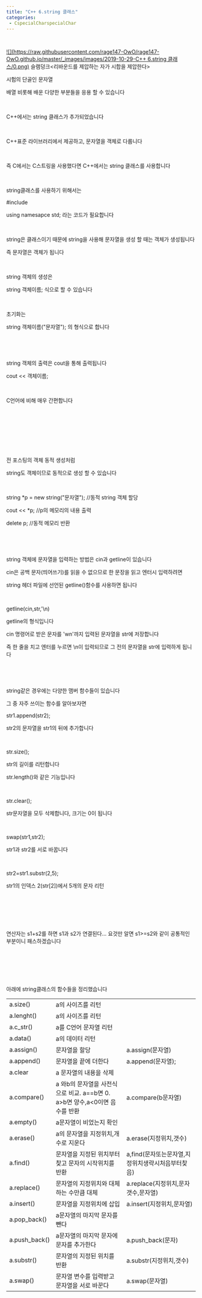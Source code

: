 ```yaml
---
title: "C++ 6.string 클래스"
categories:
 - CspecialCharspecialChar
---
```








​




 


[![](https://raw.githubusercontent.com/rage147-OwO/rage147-OwO.github.io/master/_images/images/2019-10-29-C++ 6.string 클래스/0.png)](#)  슬램덩크<리바운드를 제압하는 자가 시합을 제압한다>




 


시험의 단골인 문자열

배열 비롯해 배운 다양한 부분들을 응용 할 수 있습니다

​

C++에서는 string 클래스가 추가되었습니다

​

C++표준 라이브러리에서 제공하고, 문자열을 객체로 다룹니다

​

즉 C에서는 C스트링을 사용했다면 C++에서는 string 클래스를 사용합니다

​

string클래스를 사용하기 위해서는 

#include<string>

using namesapce std; 라는 코드가 필요합니다

​

string은 클래스이기 때문에 string을 사용해 문자열을 생성 할 때는 객체가 생성됩니다

즉 문자열은 객체가 됩니다

​

string 객체의 생성은

string 객체이름; 식으로 할 수 있습니다

​

초기화는

string 객체이름("문자열"); 의 형식으로 합니다

​

​

string 객체의 출력은 cout을 통해 출력됩니다

cout << 객체이름;

​

C언어에 비해 매우 간편합니다

​

​

​

​

전 포스팅의 객체 동적 생성처럼

string도 객체이므로 동적으로 생성 할 수 있습니다

​

string \*p = new string("문자열"); //동적 string 객체 할당

cout << \*p; //p의 메모리의 내용 출력

delete p; //동적 메모리 반환

​

​

string 객체에 문자열을 입력하는 방법은 cin과 getline이 있습니다

cin은 공백 문자(띄어쓰기)를 읽을 수 없으므로 한 문장을 읽고 엔터시 입력하려면

string 헤더 파일에 선언된 getline()함수를 사용하면 됩니다

​

 getline(cin,str,'\n)

getline의 형식입니다

cin 명령어로 받은 문자를 'wn'까지 입력된 문자열을 str에 저장합니다

즉 한 줄을 치고 엔터를 누르면 \n이 입력되므로 그 전의 문자열을 str에 입력하게 됩니다

​

​

string같은 경우에는 다양한 맴버 함수들이 있습니다

그 중 자주 쓰이는 함수를 알아보자면 

str1.append(str2);

str2의 문자열을 str1의 뒤에 추가합니다

​

str.size();

str의 길이를 리턴합니다

str.length()와 같은 기능입니다

​

str.clear();

str문자열을 모두 삭제합니다, 크기는 0이 됩니다

​

swap(str1,str2);

str1과 str2를 서로 바꿉니다

​

str2=str1.substr(2,5);

str1의 인덱스 2(str[2])에서 5개의 문자 리턴

​

​

​

연산자는 s1+s2를 하면 s1과 s2가 연결된다... 요것만 알면 s1>=s2와 같이 공통적인 부분이니 패스하겠습니다

​

​

​

아래에 string클래스의 함수들을 정리했습니다




 





|  |  |  |
| --- | --- | --- |
|  a.size() |  a의 사이즈를 리턴 |  |
|  a.lenght() |  a의 사이즈를 리턴 |  |
|  a.c\_str() |  a를 C언어 문자열 리턴 |  |
|  a.data() |  a의 데이터 리턴 |  |
|  a.assign() |  문자열을 할당 |  a.assign(문자열) |
|  a.append() |  문자열을 끝에 더한다 |  a.append(문자열); |
|  a.clear |  a 문자열의 내용을 삭제 |  |
|  a.compare() |  a 와b의 문자열을 사전식으로 비교. a==b면 0. a>b면 양수,a<0이면 음수를 반환 |  a.compare(b문자열) |
|  a.empty() |  a문자열이 비었는지 확인 |  |
|  a.erase() |  a의 문자열을 지정위치,개수로 지운다 |  a.erase(지정위치,갯수) |
|  a.find() |  문자열을 지정된 위치부터 찾고 문자의 시작위치를 반환 |  a,find(문자또는문자열,지정위치생략시처음부터찾음) |
|  a.replace() |  문자열의 지정위치와 대체하는 수만큼 대체 |  a.replace(지정위치,문자갯수,문자열) |
|  a.insert() |  문자열을 지정위치에 삽입 |  a.insert(지정위치,문자열) |
|  a.pop\_back() |  a문자열의 마지막 문자를 뺀다 |  |
|  a.push\_back() |  a문자열의 마지막 문자에 문자를 추가한다 |  a.push\_back(문자) |
|  a.substr() |  문자열의 지정된 위치를 반환 |  a.substr(지정위치,갯수) |
|  a.swap() |  문자열 변수를 입력받고 문자열을 서로 바꾼다 |  a.swap(문자열) |






 


​

​

​

​

​

​

​




 

